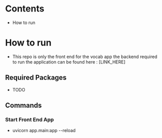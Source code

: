 # Contents
- How to run

# How to run
- This repo is only the front end for the vocab app the backend required to run the application can be found here : [LINK_HERE]

## Required Packages 
- TODO

## Commands
### Start Front End App
- uvicorn app.main:app --reload